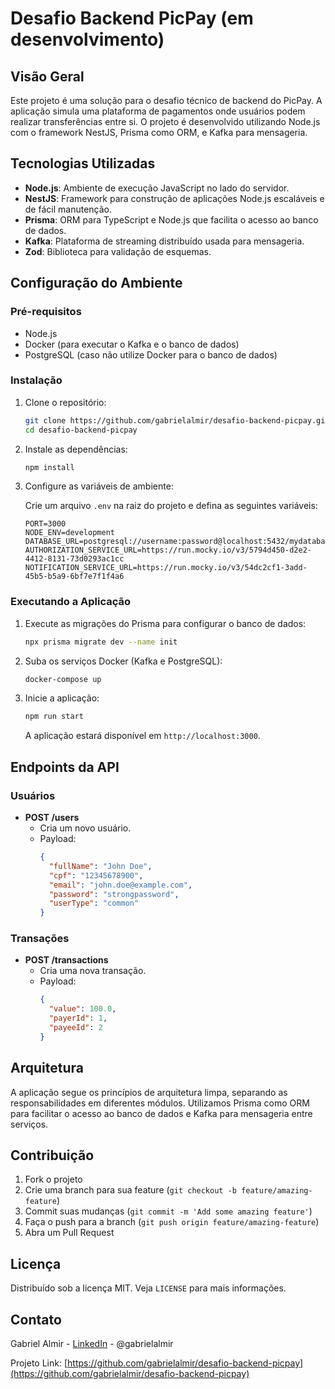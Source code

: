 # Desafio Backend PicPay (em desenvolvimento)

## Visão Geral

Este projeto é uma solução para o desafio técnico de backend do PicPay. A aplicação simula uma plataforma de pagamentos onde usuários podem realizar transferências entre si. O projeto é desenvolvido utilizando Node.js com o framework NestJS, Prisma como ORM, e Kafka para mensageria.

## Tecnologias Utilizadas

- **Node.js**: Ambiente de execução JavaScript no lado do servidor.
- **NestJS**: Framework para construção de aplicações Node.js escaláveis e de fácil manutenção.
- **Prisma**: ORM para TypeScript e Node.js que facilita o acesso ao banco de dados.
- **Kafka**: Plataforma de streaming distribuído usada para mensageria.
- **Zod**: Biblioteca para validação de esquemas.

## Configuração do Ambiente

### Pré-requisitos

- Node.js
- Docker (para executar o Kafka e o banco de dados)
- PostgreSQL (caso não utilize Docker para o banco de dados)

### Instalação

1. Clone o repositório:

    ```bash
    git clone https://github.com/gabrielalmir/desafio-backend-picpay.git
    cd desafio-backend-picpay
    ```

2. Instale as dependências:

    ```bash
    npm install
    ```

3. Configure as variáveis de ambiente:

    Crie um arquivo `.env` na raiz do projeto e defina as seguintes variáveis:

    ```env
    PORT=3000
    NODE_ENV=development
    DATABASE_URL=postgresql://username:password@localhost:5432/mydatabase
    AUTHORIZATION_SERVICE_URL=https://run.mocky.io/v3/5794d450-d2e2-4412-8131-73d0293ac1cc
    NOTIFICATION_SERVICE_URL=https://run.mocky.io/v3/54dc2cf1-3add-45b5-b5a9-6bf7e7f1f4a6
    ```

### Executando a Aplicação

1. Execute as migrações do Prisma para configurar o banco de dados:

    ```bash
    npx prisma migrate dev --name init
    ```

2. Suba os serviços Docker (Kafka e PostgreSQL):

    ```bash
    docker-compose up
    ```

3. Inicie a aplicação:

    ```bash
    npm run start
    ```

    A aplicação estará disponível em `http://localhost:3000`.

## Endpoints da API

### Usuários

- **POST /users**
  - Cria um novo usuário.
  - Payload:
    ```json
    {
      "fullName": "John Doe",
      "cpf": "12345678900",
      "email": "john.doe@example.com",
      "password": "strongpassword",
      "userType": "common"
    }
    ```

### Transações

- **POST /transactions**
  - Cria uma nova transação.
  - Payload:
    ```json
    {
      "value": 100.0,
      "payerId": 1,
      "payeeId": 2
    }
    ```

## Arquitetura

A aplicação segue os princípios de arquitetura limpa, separando as responsabilidades em diferentes módulos. Utilizamos Prisma como ORM para facilitar o acesso ao banco de dados e Kafka para mensageria entre serviços.

## Contribuição

1. Fork o projeto
2. Crie uma branch para sua feature (`git checkout -b feature/amazing-feature`)
3. Commit suas mudanças (`git commit -m 'Add some amazing feature'`)
4. Faça o push para a branch (`git push origin feature/amazing-feature`)
5. Abra um Pull Request

## Licença

Distribuído sob a licença MIT. Veja `LICENSE` para mais informações.

## Contato

Gabriel Almir - [LinkedIn](https://www.linkedin.com/in/gabrielalmir/) - @gabrielalmir

Projeto Link: [https://github.com/gabrielalmir/desafio-backend-picpay](https://github.com/gabrielalmir/desafio-backend-picpay)
